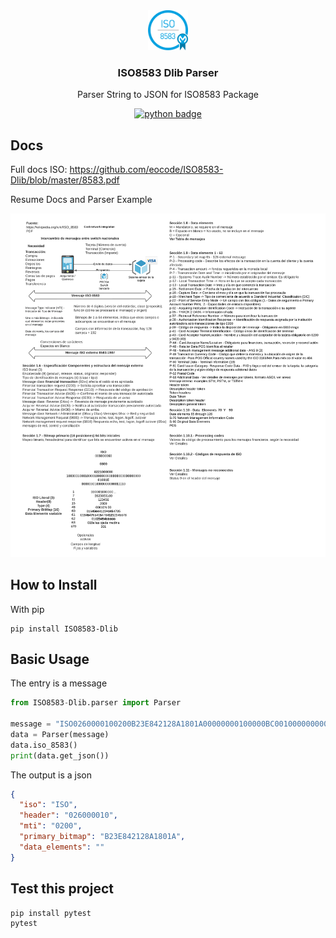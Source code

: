<div align="center">
  <img width="64" src="img/logo.png">
  <h3 align="center">ISO8583 Dlib Parser</h3>
  <p align="center">
    Parser String to JSON for ISO8583 Package
  </p>
  <p align="center">
    <a href="https://www.python.org/">
        <img src="https://img.shields.io/pypi/pyversions/Django.svg?style=flat-square"  alt="python badge">
    </a>
  </p>
</div>

## Docs

Full docs ISO: https://github.com/eocode/ISO8583-Dlib/blob/master/8583.pdf

Resume Docs and Parser Example

<div align="center">
  <img src="img/ISO%208583.png">
</div>

## How to Install

With pip

    pip install ISO8583-Dlib

## Basic Usage

The entry is a message

```python
from ISO8583-Dlib.parser import Parser

message = "ISO0260000100200B23E842128A1801A00000000100000BC0010000000000070020707203500000013153459070724050707070705161199999999999274231453201761925=2405226096000000000619P0891218        INBURSA CASHBACK      CD MEXICO    001MX0277126834            00010101484016B036PRO1+0000000019B359    00000000000370& 0000700370! C000026              113000       ! C400012 000000021082! Q200002 03! B200158 7FF900008000800080008251FFC4F2FDE21D0000000070020000000000003C00002A48448420070700BE967302000706010A03A4B80200000"
data = Parser(message)
data.iso_8583()
print(data.get_json())
```

The output is a json

```json
{
  "iso": "ISO", 
  "header": "026000010", 
  "mti": "0200", 
  "primary_bitmap": "B23E842128A1801A", 
  "data_elements": ""
}
```

## Test this project

```sh
pip install pytest
pytest
```

